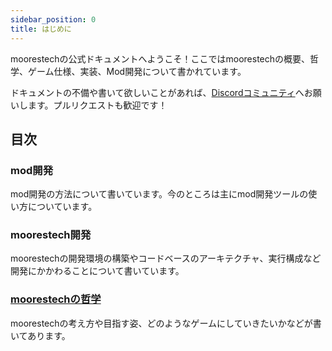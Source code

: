 ```yaml
---
sidebar_position: 0
title: はじめに
---
```


moorestechの公式ドキュメントへようこそ！ここではmoorestechの概要、哲学、ゲーム仕様、実装、Mod開発について書かれています。

ドキュメントの不備や書いて欲しいことがあれば、[Discordコミュニティ](https://discord.gg/ekFYmY3rDP)へお願いします。プルリクエストも歓迎です！

## 目次

### mod開発
mod開発の方法について書いています。今のところは主にmod開発ツールの使い方についています。

### moorestech開発
moorestechの開発環境の構築やコードベースのアーキテクチャ、実行構成など開発にかかわることについて書いています。

### [moorestechの哲学](/docs/philosophy/about)
moorestechの考え方や目指す姿、どのようなゲームにしていきたいかなどが書いてあります。
